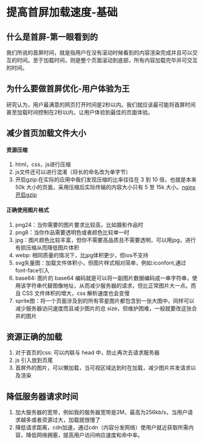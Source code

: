 
# 提高首屏加载速度-基础
## 什么是首屏-第一眼看到的
我们所说的首屏时间，就是指用户在没有滚动时候看到的内容渲染完成并且可以交互的时间。至于加载时间，则是整个页面滚动到底部，所有内容加载完毕并可交互的时间。

## 为什么要做首屏优化-用户体验为王
研究认为，用户最满意的网页打开时间是2秒以内。我们就应该最可能将首屏时间甚至加载时间控制在2秒以内，让用户体验到最佳的页面体验。

## 减少首页加载文件大小
#### 资源压缩
1. html，css，js进行压缩
2. js文件还可以进行混淆（将长的命名改为单字节）
3. 开启gzip:在实际的应用中我们发现压缩的比率往往在 3 到 10 倍，也就是本来 50k 大小的页面，采用压缩后实际传输的内容大小只有 5 至 15k 大小。[nginx开启gzip](https://www.tomz.club/blog/md/FullStack/Nginx/2020-04/190401.md)

#### 正确使用图片格式
1. png24：当你需要的图片要求比较高，比如摄影作品时
2. png8：当你作品需要透明色或者颜色比较单一时
3. jpg：图片颜色比较丰富，但你不需要高品质且不需要透明，可以用jpg，进行有损压缩从而降低图片体积
4. webp: 相同质量的情况下，比jpg体积更少，但ios不支持
5. svg矢量图：加载文件体积小，但图片样式相对简单，例如:iconfont,通过font-face引入
6. base64: 图片的 base64 编码就是可以将一副图片数据编码成一串字符串，使用该字符串代替图像地址，从而减少服务器的请求，但比正常图片大一点。而且 CSS 文件体积的增大，css 解析速度也会变慢
7. sprite图：将一个页面涉及到的所有零星图片都包含到一张大图中，同样可以减少服务器访问速度而且减少图片的总 size，但维护困难，一般就要改这张合并的图片

## 资源正确的加载
1. 对于首页的css: 可以内联与 head 中，防止再次去请求服务器
2. js 引入放到页尾
3. 首屏外的图片，可以懒加载，当可视区域达到时在加载，减少图片并发请求以及渲染

## 降低服务器请求时间
1. 加大服务器的宽带，例如我的服务器宽带是2M，最高为256kb/s，当用户请求越多或者资源过大，加载就很慢了
2. 降低请求距离，cdn加速，通过cdn（内容分发网络）使用户就近获取所需内容，降低网络拥塞，提高用户访问响应速度和命中率。
